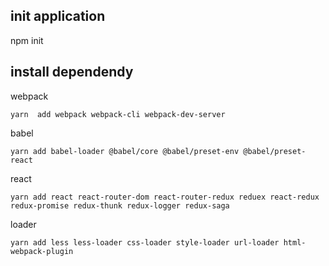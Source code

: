 ## init application
npm init
## install dependendy
webpack
```
yarn  add webpack webpack-cli webpack-dev-server
```

babel
```
yarn add babel-loader @babel/core @babel/preset-env @babel/preset-react
```

react 
```
yarn add react react-router-dom react-router-redux reduex react-redux redux-promise redux-thunk redux-logger redux-saga
```

loader
```
yarn add less less-loader css-loader style-loader url-loader html-webpack-plugin
```